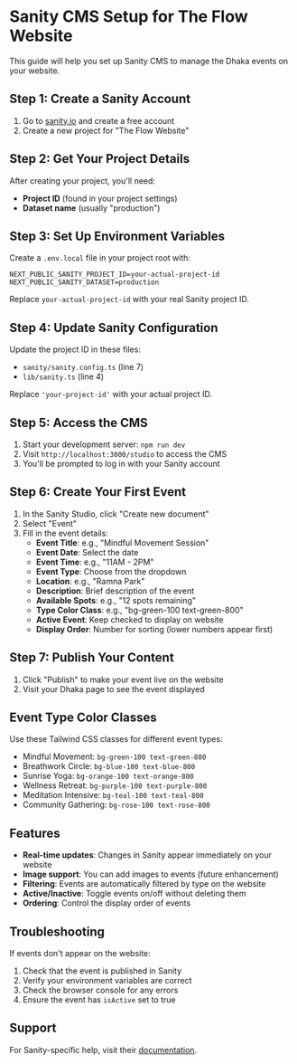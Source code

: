 # Sanity CMS Setup for The Flow Website

This guide will help you set up Sanity CMS to manage the Dhaka events on your website.

## Step 1: Create a Sanity Account

1. Go to [sanity.io](https://sanity.io) and create a free account
2. Create a new project for "The Flow Website"

## Step 2: Get Your Project Details

After creating your project, you'll need:
- **Project ID** (found in your project settings)
- **Dataset name** (usually "production")

## Step 3: Set Up Environment Variables

Create a `.env.local` file in your project root with:

```
NEXT_PUBLIC_SANITY_PROJECT_ID=your-actual-project-id
NEXT_PUBLIC_SANITY_DATASET=production
```

Replace `your-actual-project-id` with your real Sanity project ID.

## Step 4: Update Sanity Configuration

Update the project ID in these files:
- `sanity/sanity.config.ts` (line 7)
- `lib/sanity.ts` (line 4)

Replace `'your-project-id'` with your actual project ID.

## Step 5: Access the CMS

1. Start your development server: `npm run dev`
2. Visit `http://localhost:3000/studio` to access the CMS
3. You'll be prompted to log in with your Sanity account

## Step 6: Create Your First Event

1. In the Sanity Studio, click "Create new document"
2. Select "Event"
3. Fill in the event details:
   - **Event Title**: e.g., "Mindful Movement Session"
   - **Event Date**: Select the date
   - **Event Time**: e.g., "11AM - 2PM"
   - **Event Type**: Choose from the dropdown
   - **Location**: e.g., "Ramna Park"
   - **Description**: Brief description of the event
   - **Available Spots**: e.g., "12 spots remaining"
   - **Type Color Class**: e.g., "bg-green-100 text-green-800"
   - **Active Event**: Keep checked to display on website
   - **Display Order**: Number for sorting (lower numbers appear first)

## Step 7: Publish Your Content

1. Click "Publish" to make your event live on the website
2. Visit your Dhaka page to see the event displayed

## Event Type Color Classes

Use these Tailwind CSS classes for different event types:
- Mindful Movement: `bg-green-100 text-green-800`
- Breathwork Circle: `bg-blue-100 text-blue-800`
- Sunrise Yoga: `bg-orange-100 text-orange-800`
- Wellness Retreat: `bg-purple-100 text-purple-800`
- Meditation Intensive: `bg-teal-100 text-teal-800`
- Community Gathering: `bg-rose-100 text-rose-800`

## Features

- **Real-time updates**: Changes in Sanity appear immediately on your website
- **Image support**: You can add images to events (future enhancement)
- **Filtering**: Events are automatically filtered by type on the website
- **Active/Inactive**: Toggle events on/off without deleting them
- **Ordering**: Control the display order of events

## Troubleshooting

If events don't appear on the website:
1. Check that the event is published in Sanity
2. Verify your environment variables are correct
3. Check the browser console for any errors
4. Ensure the event has `isActive` set to true

## Support

For Sanity-specific help, visit their [documentation](https://www.sanity.io/docs). 